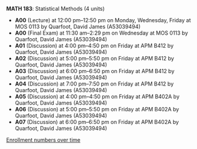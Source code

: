**MATH 183**: Statistical Methods (4 units)

- **A00** (Lecture) at 12:00 pm–12:50 pm on Monday, Wednesday, Friday at MOS 0113 by Quarfoot, David James (A53039494)
- **A00** (Final Exam) at 11:30 am–2:29 pm on Wednesday at MOS 0113 by Quarfoot, David James (A53039494)
- **A01** (Discussion) at 4:00 pm–4:50 pm on Friday at APM B412 by Quarfoot, David James (A53039494)
- **A02** (Discussion) at 5:00 pm–5:50 pm on Friday at APM B412 by Quarfoot, David James (A53039494)
- **A03** (Discussion) at 6:00 pm–6:50 pm on Friday at APM B412 by Quarfoot, David James (A53039494)
- **A04** (Discussion) at 7:00 pm–7:50 pm on Friday at APM B412 by Quarfoot, David James (A53039494)
- **A05** (Discussion) at 4:00 pm–4:50 pm on Friday at APM B402A by Quarfoot, David James (A53039494)
- **A06** (Discussion) at 5:00 pm–5:50 pm on Friday at APM B402A by Quarfoot, David James (A53039494)
- **A07** (Discussion) at 6:00 pm–6:50 pm on Friday at APM B402A by Quarfoot, David James (A53039494)

[Enrollment numbers over time](./MATH183.tsv)
